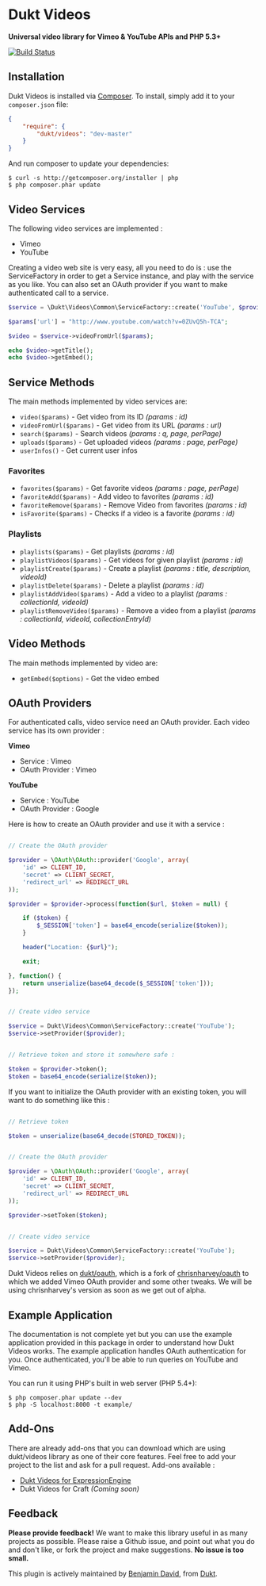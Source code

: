 # Dukt Videos

**Universal video library for Vimeo & YouTube APIs and PHP 5.3+**

[![Build Status](https://travis-ci.org/dukt/videos.png?branch=master)](https://travis-ci.org/dukt/videos)

## Installation

Dukt Videos is installed via [Composer](http://getcomposer.org/). To install, simply add it
to your `composer.json` file:

```json
{
    "require": {
        "dukt/videos": "dev-master"
    }
}
```


And run composer to update your dependencies:

    $ curl -s http://getcomposer.org/installer | php
    $ php composer.phar update

## Video Services

The following video services are implemented :

* Vimeo
* YouTube

Creating a video  web site is very easy, all you need to do is : use the ServiceFactory in order to get a Service instance, and play with the service as you like. You can also set an OAuth provider if you want to make authenticated call to a service.

```php
$service = \Dukt\Videos\Common\ServiceFactory::create('YouTube', $provider);

$params['url'] = "http://www.youtube.com/watch?v=0ZUvQ5h-TCA";

$video = $service->videoFromUrl($params);

echo $video->getTitle();
echo $video->getEmbed();
```

## Service Methods

The main methods implemented by video services are:

* `video($params)` - Get video from its ID _(params : id)_
* `videoFromUrl($params)` - Get video from its URL _(params : url)_
* `search($params)` - Search videos _(params : q, page, perPage)_
* `uploads($params)` - Get uploaded videos _(params : page, perPage)_
* `userInfos()` - Get current user infos

### Favorites

* `favorites($params)` - Get favorite videos _(params : page, perPage)_
* `favoriteAdd($params)` - Add video to favorites _(params : id)_
* `favoriteRemove($params)` - Remove Video from favorites _(params : id)_
* `isFavorite($params)` - Checks if a video is a favorite _(params : id)_

### Playlists

* `playlists($params)` - Get playlists _(params : id)_
* `playlistVideos($params)` - Get videos for given playlist _(params : id)_
* `playlistCreate($params)` - Create a playlist _(params : title, description, videoId)_
* `playlistDelete($params)` - Delete a playlist _(params : id)_
* `playlistAddVideo($params)` - Add a video to a playlist _(params : collectionId, videoId)_
* `playlistRemoveVideo($params)` - Remove a video from a playlist _(params : collectionId, videoId, collectionEntryId)_

## Video Methods

The main methods implemented by video are:

* `getEmbed($options)` - Get the video embed

## OAuth Providers

For authenticated calls, video service need an OAuth provider. Each video service has its own provider :

**Vimeo**

* Service : Vimeo
* OAuth Provider : Vimeo

**YouTube**

* Service : YouTube
* OAuth Provider : Google

Here is how to create an OAuth provider and use it with a service :

```php

// Create the OAuth provider

$provider = \OAuth\OAuth::provider('Google', array(
    'id' => CLIENT_ID,
    'secret' => CLIENT_SECRET,
    'redirect_url' => REDIRECT_URL
));    

$provider = $provider->process(function($url, $token = null) {

    if ($token) {
        $_SESSION['token'] = base64_encode(serialize($token));
    }

    header("Location: {$url}");

    exit;

}, function() {
    return unserialize(base64_decode($_SESSION['token']));
});


// Create video service

$service = Dukt\Videos\Common\ServiceFactory::create('YouTube');
$service->setProvider($provider);


// Retrieve token and store it somewhere safe :

$token = $provider->token();
$token = base64_encode(serialize($token));
```

If you want to initialize the OAuth provider with an existing token, you will want to do something like this :

```php

// Retrieve token

$token = unserialize(base64_decode(STORED_TOKEN));


// Create the OAuth provider

$provider = \OAuth\OAuth::provider('Google', array(
    'id' => CLIENT_ID,
    'secret' => CLIENT_SECRET,
    'redirect_url' => REDIRECT_URL
));    

$provider->setToken($token);


// Create video service

$service = Dukt\Videos\Common\ServiceFactory::create('YouTube');
$service->setProvider($provider);
```

Dukt Videos relies on [dukt/oauth](https://github.com/dukt/oauth), which is a fork of [chrisnharvey/oauth](https://github.com/chrisnharvey/oauth) to which we added Vimeo OAuth provider and some other tweaks. We will be using chrisnharvey's version as soon as we get out of alpha.


## Example Application

The documentation is not complete yet but you can use the example application provided in this package in order to understand how Dukt Videos works. The example application handles OAuth authentication for you. Once authenticated, you'll be able to run queries on YouTube and Vimeo.

You can run it using PHP's built in web server (PHP 5.4+):

    $ php composer.phar update --dev
    $ php -S localhost:8000 -t example/


## Add-Ons

There are already add-ons that you can download which are using dukt/videos library as one of their core features. Feel free to add your project to the list and ask for a pull request. Add-ons available :

- [Dukt Videos for ExpressionEngine](http://dukt.net/add-ons/expressionengine/videos)
- Dukt Videos for Craft *(Coming soon)*

## Feedback

**Please provide feedback!** We want to make this library useful in as many projects as possible.
Please raise a Github issue, and point out what you do and don't like, or fork the project and make
suggestions. **No issue is too small.**

This plugin is actively maintained by [Benjamin David](https://github.com/benjamindavid), from [Dukt](http://dukt.net/).
